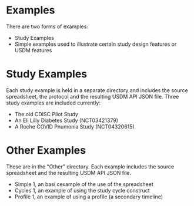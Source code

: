 # Examples

There are two forms of examples:

- Study Examples
- Simple examples used to illustrate certain study design features or USDM features

# Study Examples

Each study example is held in a separate directory and includes the source spreadsheet, the protocol and the resulting USDM API JSON file. Three study examples are included currently:

- The old CDISC Pilot Study
- An Eli Lilly Diabetes Study (NCT03421379)
- A Roche COVID Pnumonia Study (NCT04320615)

# Other Examples

These are in the "Other" directory. Each example includes the source spreadsheet and the resulting USDM API JSON file. 

- Simple 1, an basi cexample of the use of the spreadsheet
- Cycles 1, an example of using the study cycle construct
- Profile 1, an example of using a profile (a secondary timeline)
